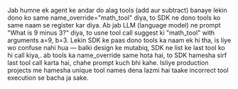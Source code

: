 Jab humne ek agent ke andar do alag tools (add aur subtract) banaye lekin dono ko same name_override="math_tool" diya, to SDK ne dono tools ko same naam se register kar diya. Ab jab LLM (language model) ne prompt "What is 9 minus 3?" diya, to usne tool call suggest ki "math_tool" with arguments a=9, b=3. Lekin SDK ke paas dono tools ka naam ek hi tha, is liye wo confuse nahi hua — balki design ke mutabiq, SDK ne list ke last tool ko hi call kiya,. ab tools ka name_override same hota hai, to SDK hamesha sirf last tool call karta hai, chahe prompt kuch bhi kahe. Isliye production projects me hamesha unique tool names dena lazmi hai taake incorrect tool execution se bacha ja sake.
